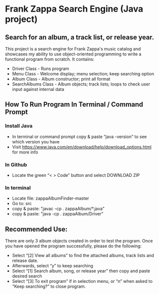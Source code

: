 # Frank Zappa Search Engine (Java project)

## Search for an album, a track list, or release year.

This project is a search engine for Frank Zappa's music catalog and showcases my ability to use object-oriented programming to write a functional program from scratch. 
It contains:
* Driver Class - Runs program
* Menu Class - Welcome display; menu selection; keep searching option
* Album Class -  Album constructor; print all format
* SearchAlbums Class - Album objects; track lists; loops to check user input against internal data

## How To Run Program In Terminal / Command Prompt
### Install Java
* In terminal or command prompt copy & paste “java -version” to see which version you have
* Visit https://www.java.com/en/download/help/download_options.html for more info

### In Github
* Locate the green “< > Code” button and select DOWNLOAD ZIP

### In terminal
* Locate file: zappaAlbumFinder-master
* Go to: src
* copy & paste: "javac -cp . zappaAlbum/*.java"
* copy & paste: "java -cp . zappaAlbum/Driver"

## Recommended Use:
There are only 3 album objects created in order to test the program. Once you have opened the program successfully, please do the following:
* Select “[2] View all albums” to find the attached albums, track lists and release date. 
* Afterwards, select “y” to keep searching
* Select “[1] Search album, song, or release year” then copy and paste desired search
* Select “[3] To exit program” if in selection menu, or “n” when asked to “Keep searching?” to close program.

